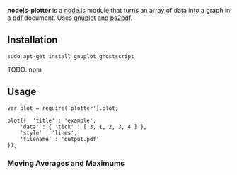 **nodejs-plotter** is a [node.js](http://nodejs.org/) module that turns an array of data into a graph in a [pdf](http://www.adobe.com/products/acrobat/adobepdf.html) document. Uses [gnuplot](http://www.gnuplot.info/) and [ps2pdf](http://pages.cs.wisc.edu/~ghost/doc/AFPL/6.50/Ps2pdf.htm).

## Installation ##

```
sudo apt-get install gnuplot ghostscript
```

TODO: npm

## Usage ##

```
var plot = require('plotter').plot;

plot({	'title' : 'example',
	'data' : { 'tick' : [ 3, 1, 2, 3, 4 ] },
	'style'	: 'lines',
	'filename' : 'output.pdf'
});
```

### Moving Averages and Maximums ###


